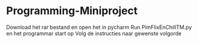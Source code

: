 # Programming-Miniproject
Download het rar bestand en open het in pycharm
Run PimFlixEnChillTM.py en het programmar start op
Volg de instructies naar gewenste volgorde
